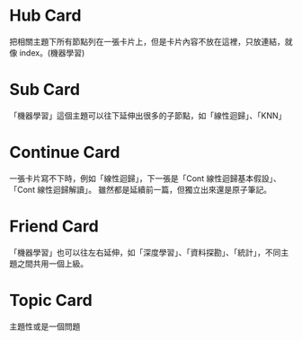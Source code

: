 # Hub Card
把相關主題下所有節點列在一張卡片上，但是卡片內容不放在這裡，只放連結，就像 index。(機器學習)
# Sub Card
「機器學習」這個主題可以往下延伸出很多的子節點，如「線性迴歸」、「KNN」


# Continue Card
一張卡片寫不下時，例如「線性迴歸」，下一張是「Cont 線性迴歸基本假設」、「Cont 線性迴歸解讀」。 雖然都是延續前一篇，但獨立出來還是原子筆記。

# Friend Card
「機器學習」也可以往左右延伸，如「深度學習」、「資料探勘」、「統計」，不同主題之間共用一個上級。

# Topic Card
主題性或是一個問題